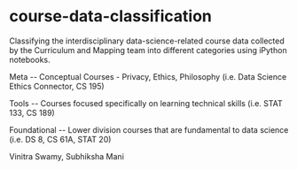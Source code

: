 # course-data-classification
Classifying the interdisciplinary data-science-related course data collected by the Curriculum and Mapping team into different categories using iPython notebooks.

Meta -- Conceptual Courses - Privacy, Ethics, Philosophy (i.e. Data Science Ethics Connector, CS 195)

Tools -- Courses focused specifically on learning technical skills (i.e. STAT 133, CS 189)

Foundational -- Lower division courses that are fundamental to data science (i.e. DS 8, CS 61A, STAT 20)

Vinitra Swamy, Subhiksha Mani

